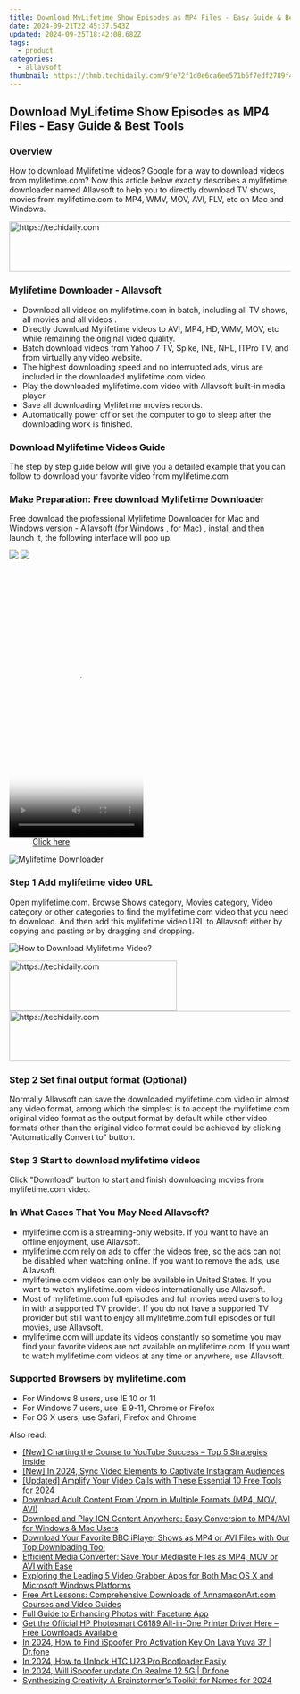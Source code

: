 ```yaml
---
title: Download MyLifetime Show Episodes as MP4 Files - Easy Guide & Best Tools
date: 2024-09-21T22:45:37.543Z
updated: 2024-09-25T18:42:08.682Z
tags:
  - product
categories:
  - allavsoft
thumbnail: https://thmb.techidaily.com/9fe72f1d0e6ca6ee571b6f7edf2789f41fef5ef62ab0c6bea8f5811900f8a5c3.jpg
---
```


## Download MyLifetime Show Episodes as MP4 Files - Easy Guide & Best Tools

### Overview

How to download Mylifetime videos? Google for a way to download videos from mylifetime.com? Now this article below exactly describes a mylifetime downloader named Allavsoft to help you to directly download TV shows, movies from mylifetime.com to MP4, WMV, MOV, AVI, FLV, etc on Mac and Windows.

<!-- affiliate ads begin -->
<a href="https://appsumo.8odi.net/c/5597632/2082539/7443" target="_top" id="2082539">
  <img src="//a.impactradius-go.com/display-ad/7443-2082539" border="0" alt="https://techidaily.com" width="728" height="90"/>
</a>
<img height="0" width="0" src="https://appsumo.8odi.net/i/5597632/2082539/7443" style="position:absolute;visibility:hidden;" border="0" />
<!-- affiliate ads end -->

### Mylifetime Downloader - Allavsoft

* Download all videos on mylifetime.com in batch, including all TV shows, all movies and all videos .
* Directly download Mylifetime videos to AVI, MP4, HD, WMV, MOV, etc while remaining the original video quality.
* Batch download videos from Yahoo 7 TV, Spike, INE, NHL, ITPro TV, and from virtually any video website.
* The highest downloading speed and no interrupted ads, virus are included in the downloaded mylifetime.com video.
* Play the downloaded mylifetime.com video with Allavsoft built-in media player.
* Save all downloading Mylifetime movies records.
* Automatically power off or set the computer to go to sleep after the downloading work is finished.

### Download Mylifetime Videos Guide

The step by step guide below will give you a detailed example that you can follow to download your favorite video from mylifetime.com

### Make Preparation: Free download Mylifetime Downloader

Free download the professional Mylifetime Downloader for Mac and Windows version - Allavsoft ([for Windows](https://tools.techidaily.com/allavsoft/products/) , [for Mac](https://tools.techidaily.com/allavsoft/products/)) , install and then launch it, the following interface will pop up.

[![](https://www.allavsoft.com/how-to/../images/how-to/free-download-win.jpg)](https://tools.techidaily.com/allavsoft/products/) [![](https://www.allavsoft.com/how-to/../images/how-to/free-download-mac.jpg)](https://tools.techidaily.com/allavsoft/products/)

<!-- affiliate ads begin -->
<span id="1770776">
					<video width="240" height="480" style="cursor:pointer"
           poster="//a.impactradius-go.com/display-clicktoplayimage/1770776.png"
           onclick="if(!this.playClicked){this.play();this.setAttribute('controls',true);this.playClicked=true;}">
	   <source src="//a.impactradius-go.com/display-ad/20702-1770776">
	   <img src="//a.impactradius-go.com/display-clicktoplayimage/1770776.png" style="border: none; height: 100%; width: 100%; object-fit: contain">
	</video>
	<div style="width:150px;text-align:center"><a href="javascript:window.open(decodeURIComponent('https%3A%2F%2Ftokenmetrics.sjv.io%2Fc%2F5597632%2F1770776%2F20702'), '_blank');void(0);">Click here</a></div>
</span>
<img height="0" width="0" src="https://imp.pxf.io/i/5597632/1770776/20702" style="position:absolute;visibility:hidden;" border="0" />
<!-- affiliate ads end -->

![Mylifetime Downloader](https://www.allavsoft.com/how-to/../images/allavsoft/screen-shot-600.jpg)

### Step 1 Add mylifetime video URL

Open mylifetime.com. Browse Shows category, Movies category, Video category or other categories to find the mylifetime.com video that you need to download. And then add this mylifetime video URL to Allavsoft either by copying and pasting or by dragging and dropping.

![How to Download Mylifetime Video?](https://www.allavsoft.com/how-to/../images/how-to/download-rtmp-video/download-rtmp-video.jpg)

<!-- affiliate ads begin -->
<a href="https://aligracehair.sjv.io/c/5597632/1997675/19272" target="_top" id="1997675">
  <img src="//a.impactradius-go.com/display-ad/19272-1997675" border="0" alt="https://techidaily.com" width="300" height="90"/>
</a>
<img height="0" width="0" src="https://aligracehair.sjv.io/i/5597632/1997675/19272" style="position:absolute;visibility:hidden;" border="0" />
<!-- affiliate ads end -->

<!-- affiliate ads begin -->
<a href="https://appsumo.8odi.net/c/5597632/2144279/7443" target="_top" id="2144279">
  <img src="//a.impactradius-go.com/display-ad/7443-2144279" border="0" alt="https://techidaily.com" width="728" height="90"/>
</a>
<img height="0" width="0" src="https://appsumo.8odi.net/i/5597632/2144279/7443" style="position:absolute;visibility:hidden;" border="0" />
<!-- affiliate ads end -->

### Step 2 Set final output format (Optional)

Normally Allavsoft can save the downloaded mylifetime.com video in almost any video format, among which the simplest is to accept the mylifetime.com original video format as the output format by default while other video formats other than the original video format could be achieved by clicking "Automatically Convert to" button.

### Step 3 Start to download mylifetime videos

Click "Download" button to start and finish downloading movies from mylifetime.com video.

### In What Cases That You May Need Allavsoft?

* mylifetime.com is a streaming-only website. If you want to have an offline enjoyment, use Allavsoft.
* mylifetime.com rely on ads to offer the videos free, so the ads can not be disabled when watching online. If you want to remove the ads, use Allavsoft.
* mylifetime.com videos can only be available in United States. If you want to watch mylifetime.com videos internationally use Allavsoft.
* Most of mylifetime.com full episodes and full movies need users to log in with a supported TV provider. If you do not have a supported TV provider but still want to enjoy all mylifetime.com full episodes or full movies, use Allavsoft.
* mylifetime.com will update its videos constantly so sometime you may find your favorite videos are not available on mylifetime.com. If you want to watch mylifetime.com videos at any time or anywhere, use Allavsoft.

### Supported Browsers by mylifetime.com

* For Windows 8 users, use IE 10 or 11
* For Windows 7 users, use IE 9-11, Chrome or Firefox
* For OS X users, use Safari, Firefox and Chrome

<ins class="adsbygoogle"
     style="display:block"
     data-ad-format="autorelaxed"
     data-ad-client="ca-pub-7571918770474297"
     data-ad-slot="1223367746"></ins>

<ins class="adsbygoogle"
     style="display:block"
     data-ad-client="ca-pub-7571918770474297"
     data-ad-slot="8358498916"
     data-ad-format="auto"
     data-full-width-responsive="true"></ins>

<span class="atpl-alsoreadstyle">Also read:</span>
<div><ul>
<li><a href="https://youtube-data.techidaily.com/harting-the-course-to-youtube-success-top-5-strategies-inside/"><u>[New] Charting the Course to YouTube Success – Top 5 Strategies Inside</u></a></li>
<li><a href="https://instagram-video-recordings.techidaily.com/new-in-2024-sync-video-elements-to-captivate-instagram-audiences/"><u>[New] In 2024, Sync Video Elements to Captivate Instagram Audiences</u></a></li>
<li><a href="https://visual-screen-recording.techidaily.com/updated-amplify-your-video-calls-with-these-essential-10-free-tools-for-2024/"><u>[Updated] Amplify Your Video Calls with These Essential 10 Free Tools for 2024</u></a></li>
<li><a href="https://fox-shield.techidaily.com/download-adult-content-from-vporn-in-multiple-formats-mp4-mov-avi/"><u>Download Adult Content From Vporn in Multiple Formats (MP4, MOV, AVI)</u></a></li>
<li><a href="https://fox-shield.techidaily.com/download-and-play-ign-content-anywhere-easy-conversion-to-mp4avi-for-windows-and-mac-users/"><u>Download and Play IGN Content Anywhere: Easy Conversion to MP4/AVI for Windows & Mac Users</u></a></li>
<li><a href="https://fox-shield.techidaily.com/download-your-favorite-bbc-iplayer-shows-as-mp4-or-avi-files-with-our-top-downloading-tool/"><u>Download Your Favorite BBC iPlayer Shows as MP4 or AVI Files with Our Top Downloading Tool</u></a></li>
<li><a href="https://fox-shield.techidaily.com/efficient-media-converter-save-your-mediasite-files-as-mp4-mov-or-avi-with-ease/"><u>Efficient Media Converter: Save Your Mediasite Files as MP4, MOV or AVI with Ease</u></a></li>
<li><a href="https://fox-shield.techidaily.com/exploring-the-leading-5-video-grabber-apps-for-both-mac-os-x-and-microsoft-windows-platforms/"><u>Exploring the Leading 5 Video Grabber Apps for Both Mac OS X and Microsoft Windows Platforms</u></a></li>
<li><a href="https://fox-shield.techidaily.com/free-art-lessons-comprehensive-downloads-of-annamasonartcom-courses-and-video-guides/"><u>Free Art Lessons: Comprehensive Downloads of AnnamasonArt.com Courses and Video Guides</u></a></li>
<li><a href="https://vp-tips.techidaily.com/full-guide-to-enhancing-photos-with-facetune-app/"><u>Full Guide to Enhancing Photos with Facetune App</u></a></li>
<li><a href="https://hardware-help.techidaily.com/get-the-official-hp-photosmart-c6189-all-in-one-printer-driver-here-free-downloads-available/"><u>Get the Official HP Photosmart C6189 All-in-One Printer Driver Here – Free Downloads Available</u></a></li>
<li><a href="https://review-topics.techidaily.com/in-2024-how-to-find-ispoofer-pro-activation-key-on-lava-yuva-3-drfone-by-drfone-virtual-android/"><u>In 2024, How to Find iSpoofer Pro Activation Key On Lava Yuva 3? | Dr.fone</u></a></li>
<li><a href="https://android-unlock.techidaily.com/in-2024-how-to-unlock-htc-u23-pro-bootloader-easily-by-drfone-android/"><u>In 2024, How to Unlock HTC U23 Pro Bootloader Easily</u></a></li>
<li><a href="https://phone-solutions.techidaily.com/in-2024-will-ispoofer-update-on-realme-12-5g-drfone-by-drfone-virtual-android/"><u>In 2024, Will iSpoofer update On Realme 12 5G | Dr.fone</u></a></li>
<li><a href="https://youtube-sure.techidaily.com/esizing-creativity-a-brainstormers-toolkit-for-names-for-2024/"><u>Synthesizing Creativity A Brainstormer’s Toolkit for Names for 2024</u></a></li>
</ul></div>

